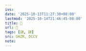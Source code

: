 ```yaml
---
ivs:
date: '2025-10-13T11:27:30+08:00'
lastmod: '2025-10-14T21:46:45-08:00'
title: 󰘇
url: 󰘇
tags: [謎, 謎]
src: GHZR, DCCV
note:
---
```

